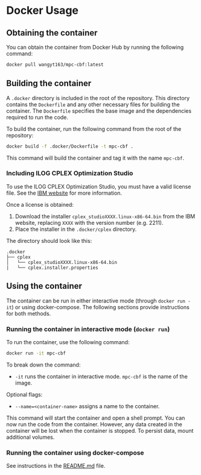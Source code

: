 # Docker Usage

## Obtaining the container

You can obtain the container from Docker Hub by running the following command:

```bash
docker pull wangyt163/mpc-cbf:latest
```

## Building the container

A `.docker` directory is included in the root of the repository. This directory contains the `Dockerfile` and any other necessary files for building the container. The `Dockerfile` specifies the base image and the dependencies required to run the code.

To build the container, run the following command from the root of the repository:

```bash
docker build -f .docker/Dockerfile -t mpc-cbf .
```

This command will build the container and tag it with the name `mpc-cbf`.

### Including ILOG CPLEX Optimization Studio

To use the ILOG CPLEX Optimization Studio, you must have a valid license file. See the [IBM website](https://www.ibm.com/products/ilog-cplex-optimization-studio) for more information.

Once a license is obtained:

1. Download the installer `cplex_studioXXXX.linux-x86-64.bin` from the IBM website, replacing `XXXX` with the version number (e.g. 2211).
2. Place the installer in the `.docker/cplex` directory.

The directory should look like this:

```
.docker
├── cplex
│   └── cplex_studioXXXX.linux-x86-64.bin
|   └── cplex.installer.properties
```

## Using the container

The container can be run in either interactive mode (through `docker run -it`) or using docker-compose. The following sections provide instructions for both methods.

### Running the container in interactive mode (`docker run`)

To run the container, use the following command:

```bash
docker run -it mpc-cbf
```

To break down the command:

- `-it` runs the container in interactive mode. `mpc-cbf` is the name of the image.

Optional flags:

- `--name=<container-name>` assigns a name to the container.

This command will start the container and open a shell prompt. You can now run the code from the container.
However, any data created in the container will be lost when the container is stopped. To persist data, mount additional volumes.

### Running the container using docker-compose

See instructions in the [README.md](../README.md#running-the-code) file.